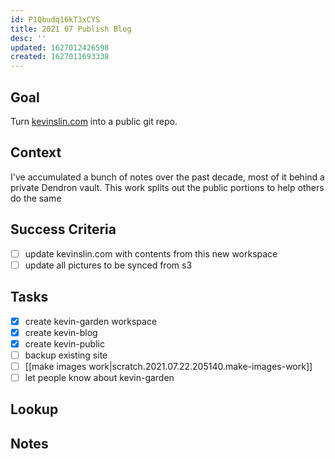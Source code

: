 ```yaml
---
id: P1Qbudq16kT3xCYS
title: 2021 07 Publish Blog
desc: ''
updated: 1627012426598
created: 1627011693338
---
```



## Goal
<!-- What are you trying to accomplish -->

Turn [kevinslin.com](https://kevinslin.com) into a public git repo.

## Context
<!-- Background information -->

I've accumulated a bunch of notes over the past decade, most of it behind a private Dendron vault. This work splits out the public portions to help others do the same

## Success Criteria
<!-- milestones for this project -->
- [ ] update kevinslin.com with contents from this new workspace
- [ ] update all pictures to be synced from s3

## Tasks
<!-- use this space to track current tasks. alternatively, you can also link to your daily journal note -->
- [x] create kevin-garden workspace
- [x] create kevin-blog
- [x] create kevin-public
- [ ] backup existing site
- [ ] [[make images work|scratch.2021.07.22.205140.make-images-work]]
- [ ] let people know about kevin-garden

## Lookup
<!-- relevant prior work or resources -->

## Notes
<!-- use this space for arbitrary notes -->

